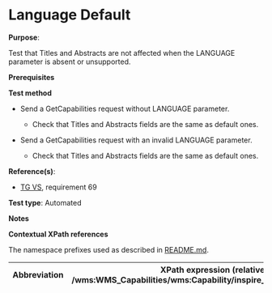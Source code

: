 # Language Default

**Purpose**:

Test that Titles and Abstracts are not affected when the LANGUAGE parameter is absent or unsupported.

**Prerequisites**

**Test method**

* Send a GetCapabilities request without LANGUAGE parameter.

    * Check that Titles and Abstracts fields are the same as default ones.

* Send a GetCapabilities request with an invalid LANGUAGE parameter.

    * Check that Titles and Abstracts fields are the same as default ones.

**Reference(s)**:

* [TG VS](./README.md#ref_TG_VS), requirement 69

**Test type**: Automated

**Notes**

**Contextual XPath references**

The namespace prefixes used as described in [README.md](./README.md#namespaces).

Abbreviation                                               |  XPath expression (relative to /wms:WMS_Capabilities/wms:Capability/inspire_vs:ExtendedCapabilities)
---------------------------------------------------------- | -------------------------------------------------------------------------

